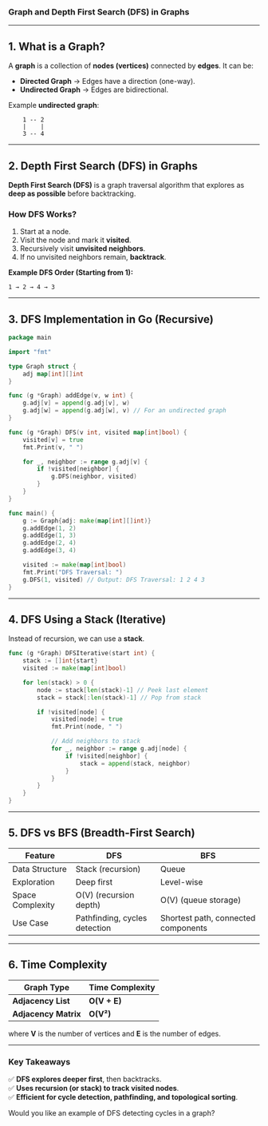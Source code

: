### **Graph and Depth First Search (DFS) in Graphs**  

---

## **1. What is a Graph?**  
A **graph** is a collection of **nodes (vertices)** connected by **edges**. It can be:  
- **Directed Graph** → Edges have a direction (one-way).  
- **Undirected Graph** → Edges are bidirectional.  

Example **undirected graph**:  
```
    1 -- 2
    |    |
    3 -- 4
```

---

## **2. Depth First Search (DFS) in Graphs**  
**Depth First Search (DFS)** is a graph traversal algorithm that explores as **deep as possible** before backtracking.

### **How DFS Works?**
1. Start at a node.
2. Visit the node and mark it **visited**.
3. Recursively visit **unvisited neighbors**.
4. If no unvisited neighbors remain, **backtrack**.

**Example DFS Order (Starting from 1):**  
```
1 → 2 → 4 → 3
```

---

## **3. DFS Implementation in Go (Recursive)**
```go
package main

import "fmt"

type Graph struct {
    adj map[int][]int
}

func (g *Graph) addEdge(v, w int) {
    g.adj[v] = append(g.adj[v], w)
    g.adj[w] = append(g.adj[w], v) // For an undirected graph
}

func (g *Graph) DFS(v int, visited map[int]bool) {
    visited[v] = true
    fmt.Print(v, " ")

    for _, neighbor := range g.adj[v] {
        if !visited[neighbor] {
            g.DFS(neighbor, visited)
        }
    }
}

func main() {
    g := Graph{adj: make(map[int][]int)}
    g.addEdge(1, 2)
    g.addEdge(1, 3)
    g.addEdge(2, 4)
    g.addEdge(3, 4)

    visited := make(map[int]bool)
    fmt.Print("DFS Traversal: ")
    g.DFS(1, visited) // Output: DFS Traversal: 1 2 4 3
}
```

---

## **4. DFS Using a Stack (Iterative)**
Instead of recursion, we can use a **stack**.

```go
func (g *Graph) DFSIterative(start int) {
    stack := []int{start}
    visited := make(map[int]bool)

    for len(stack) > 0 {
        node := stack[len(stack)-1] // Peek last element
        stack = stack[:len(stack)-1] // Pop from stack

        if !visited[node] {
            visited[node] = true
            fmt.Print(node, " ")

            // Add neighbors to stack
            for _, neighbor := range g.adj[node] {
                if !visited[neighbor] {
                    stack = append(stack, neighbor)
                }
            }
        }
    }
}
```

---

## **5. DFS vs BFS (Breadth-First Search)**
| Feature | **DFS** | **BFS** |
|---------|--------|--------|
| Data Structure | Stack (recursion) | Queue |
| Exploration | Deep first | Level-wise |
| Space Complexity | O(V) (recursion depth) | O(V) (queue storage) |
| Use Case | Pathfinding, cycles detection | Shortest path, connected components |

---

## **6. Time Complexity**
| Graph Type | Time Complexity |
|------------|----------------|
| **Adjacency List** | **O(V + E)** |
| **Adjacency Matrix** | **O(V²)** |

where **V** is the number of vertices and **E** is the number of edges.

---

### **Key Takeaways**
✅ **DFS explores deeper first**, then backtracks.  
✅ **Uses recursion (or stack) to track visited nodes**.  
✅ **Efficient for cycle detection, pathfinding, and topological sorting**.  

Would you like an example of DFS detecting cycles in a graph?